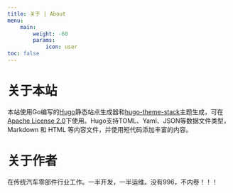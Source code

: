 ```yaml
---
title: 关于 | About
menu:
    main: 
        weight: -60
        params:
            icon: user
toc: false
---
```


# 关于本站

本站使用Go编写的[Hugo](https://github.com/gohugoio/hugo)静态站点生成器和[hugo-theme-stack](https://github.com/CaiJimmy/hugo-theme-stack)主题生成，可在[Apache License 2.0](https://github.com/gohugoio/hugo/blob/master/LICENSE)下使用。Hugo支持TOML、Yaml、JSON等数据文件类型，Markdown 和 HTML 等内容文件，并使用短代码添加丰富的内容。

# 关于作者

在传统汽车零部件行业工作。一半开发，一半运维。没有996，不内卷！！！